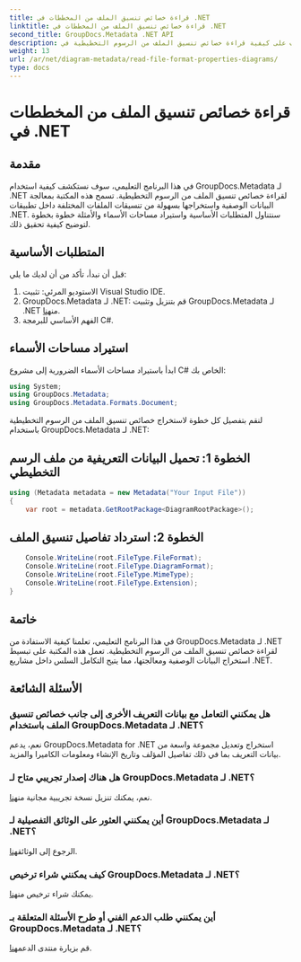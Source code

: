```yaml
---
title: قراءة خصائص تنسيق الملف من المخططات في .NET
linktitle: قراءة خصائص تنسيق الملف من المخططات في .NET
second_title: GroupDocs.Metadata .NET API
description: تعرف على كيفية قراءة خصائص تنسيق الملف من الرسوم التخطيطية في .NET باستخدام GroupDocs.Metadata. استخراج البيانات الوصفية التفصيلية دون عناء.
weight: 13
url: /ar/net/diagram-metadata/read-file-format-properties-diagrams/
type: docs
---
```

# قراءة خصائص تنسيق الملف من المخططات في .NET

## مقدمة
في هذا البرنامج التعليمي، سوف نستكشف كيفية استخدام GroupDocs.Metadata لـ .NET لقراءة خصائص تنسيق الملف من الرسوم التخطيطية. تسمح هذه المكتبة بمعالجة البيانات الوصفية واستخراجها بسهولة من تنسيقات الملفات المختلفة داخل تطبيقات .NET. سنتناول المتطلبات الأساسية واستيراد مساحات الأسماء والأمثلة خطوة بخطوة لتوضيح كيفية تحقيق ذلك.

## المتطلبات الأساسية
قبل أن نبدأ، تأكد من أن لديك ما يلي:
1. الاستوديو المرئي: تثبيت Visual Studio IDE.
2.  GroupDocs.Metadata لـ .NET: قم بتنزيل وتثبيت GroupDocs.Metadata لـ .NET من[هنا](https://releases.groupdocs.com/metadata/net/).
3. الفهم الأساسي للبرمجة C#.

## استيراد مساحات الأسماء
ابدأ باستيراد مساحات الأسماء الضرورية إلى مشروع C# الخاص بك:
```csharp
using System;
using GroupDocs.Metadata;
using GroupDocs.Metadata.Formats.Document;
```

لنقم بتفصيل كل خطوة لاستخراج خصائص تنسيق الملف من الرسوم التخطيطية باستخدام GroupDocs.Metadata لـ .NET:
## الخطوة 1: تحميل البيانات التعريفية من ملف الرسم التخطيطي
```csharp
using (Metadata metadata = new Metadata("Your Input File"))
{
    var root = metadata.GetRootPackage<DiagramRootPackage>();
```
## الخطوة 2: استرداد تفاصيل تنسيق الملف
```csharp
    Console.WriteLine(root.FileType.FileFormat);
    Console.WriteLine(root.FileType.DiagramFormat);
    Console.WriteLine(root.FileType.MimeType);
    Console.WriteLine(root.FileType.Extension);
}
```

## خاتمة
في هذا البرنامج التعليمي، تعلمنا كيفية الاستفادة من GroupDocs.Metadata لـ .NET لقراءة خصائص تنسيق الملف من الرسوم التخطيطية. تعمل هذه المكتبة على تبسيط استخراج البيانات الوصفية ومعالجتها، مما يتيح التكامل السلس داخل مشاريع .NET.

## الأسئلة الشائعة
### هل يمكنني التعامل مع بيانات التعريف الأخرى إلى جانب خصائص تنسيق الملف باستخدام GroupDocs.Metadata لـ .NET؟
نعم، يدعم GroupDocs.Metadata for .NET استخراج وتعديل مجموعة واسعة من بيانات التعريف بما في ذلك تفاصيل المؤلف وتاريخ الإنشاء ومعلومات الكاميرا والمزيد.
### هل هناك إصدار تجريبي متاح لـ GroupDocs.Metadata لـ .NET؟
 نعم، يمكنك تنزيل نسخة تجريبية مجانية من[هنا](https://releases.groupdocs.com/).
### أين يمكنني العثور على الوثائق التفصيلية لـ GroupDocs.Metadata لـ .NET؟
 الرجوع إلى الوثائق[هنا](https://tutorials.groupdocs.com/metadata/net/).
### كيف يمكنني شراء ترخيص GroupDocs.Metadata لـ .NET؟
 يمكنك شراء ترخيص من[هنا](https://purchase.groupdocs.com/buy).
### أين يمكنني طلب الدعم الفني أو طرح الأسئلة المتعلقة بـ GroupDocs.Metadata لـ .NET؟
 قم بزيارة منتدى الدعم[هنا](https://forum.groupdocs.com/c/metadata/14).